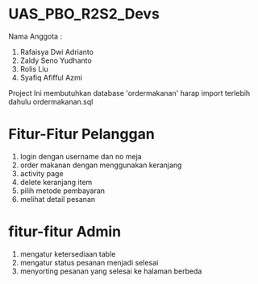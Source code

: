 # UAS_PBO_R2S2_Devs

Nama Anggota :
1. Rafaisya Dwi Adrianto
2. Zaldy Seno Yudhanto
3. Rolis Liu
4. Syafiq Afifful Azmi

Project Ini membutuhkan database 'ordermakanan' harap import terlebih dahulu ordermakanan.sql 

# Fitur-Fitur Pelanggan
1.  login dengan username dan no meja
2. order makanan dengan menggunakan keranjang
3. activity page
4. delete keranjang item
5. pilih metode pembayaran
6. melihat detail pesanan

# fitur-fitur Admin
1. mengatur ketersediaan table
2. mengatur status pesanan menjadi selesai
3. menyorting pesanan yang selesai ke halaman berbeda 
